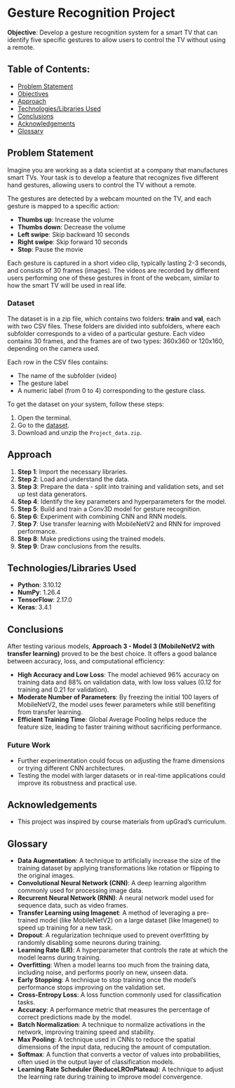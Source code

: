 # Gesture Recognition Project

**Objective**: Develop a gesture recognition system for a smart TV that can identify five specific gestures to allow users to control the TV without using a remote.

## Table of Contents:
- [Problem Statement](#problem-statement)
- [Objectives](#objectives)
- [Approach](#approach)
- [Technologies/Libraries Used](#technologieslibraries-used)
- [Conclusions](#conclusions)
- [Acknowledgements](#acknowledgements)
- [Glossary](#glossary)

## Problem Statement
Imagine you are working as a data scientist at a company that manufactures smart TVs. Your task is to develop a feature that recognizes five different hand gestures, allowing users to control the TV without a remote.

The gestures are detected by a webcam mounted on the TV, and each gesture is mapped to a specific action:
- **Thumbs up**: Increase the volume
- **Thumbs down**: Decrease the volume
- **Left swipe**: Skip backward 10 seconds
- **Right swipe**: Skip forward 10 seconds
- **Stop**: Pause the movie

Each gesture is captured in a short video clip, typically lasting 2-3 seconds, and consists of 30 frames (images). The videos are recorded by different users performing one of these gestures in front of the webcam, similar to how the smart TV will be used in real life.

### Dataset
The dataset is in a zip file, which contains two folders: **train** and **val**, each with two CSV files. These folders are divided into subfolders, where each subfolder corresponds to a video of a particular gesture. Each video contains 30 frames, and the frames are of two types: 360x360 or 120x160, depending on the camera used. 

Each row in the CSV files contains:
- The name of the subfolder (video)
- The gesture label
- A numeric label (from 0 to 4) corresponding to the gesture class.

To get the dataset on your system, follow these steps:
1. Open the terminal.
2. Go to the [dataset](https://drive.google.com/uc?id=1ehyrYBQ5rbQQe6yL4XbLWe3FMvuVUGiL).
3. Download and unzip the `Project_data.zip`.

## Approach
1. **Step 1**: Import the necessary libraries.
2. **Step 2**: Load and understand the data.
3. **Step 3**: Prepare the data - split into training and validation sets, and set up test data generators.
4. **Step 4**: Identify the key parameters and hyperparameters for the model.
5. **Step 5**: Build and train a Conv3D model for gesture recognition.
6. **Step 6**: Experiment with combining CNN and RNN models.
7. **Step 7**: Use transfer learning with MobileNetV2 and RNN for improved performance.
8. **Step 8**: Make predictions using the trained models.
9. **Step 9**: Draw conclusions from the results.

## Technologies/Libraries Used
- **Python**: 3.10.12
- **NumPy**: 1.26.4
- **TensorFlow**: 2.17.0
- **Keras**: 3.4.1

## Conclusions
After testing various models, **Approach 3 - Model 3 (MobileNetV2 with transfer learning)** proved to be the best choice. It offers a good balance between accuracy, loss, and computational efficiency:

- **High Accuracy and Low Loss**: The model achieved 96% accuracy on training data and 88% on validation data, with low loss values (0.12 for training and 0.21 for validation).
- **Moderate Number of Parameters**: By freezing the initial 100 layers of MobileNetV2, the model uses fewer parameters while still benefiting from transfer learning.
- **Efficient Training Time**: Global Average Pooling helps reduce the feature size, leading to faster training without sacrificing performance.

### Future Work
- Further experimentation could focus on adjusting the frame dimensions or trying different CNN architectures.
- Testing the model with larger datasets or in real-time applications could improve its robustness and practical use.

## Acknowledgements
- This project was inspired by course materials from upGrad’s curriculum.

## Glossary
- **Data Augmentation**: A technique to artificially increase the size of the training dataset by applying transformations like rotation or flipping to the original images.
- **Convolutional Neural Network (CNN)**: A deep learning algorithm commonly used for processing image data.
- **Recurrent Neural Network (RNN)**: A neural network model used for sequence data, such as video frames.
- **Transfer Learning using Imagenet**: A method of leveraging a pre-trained model (like MobileNetV2) on a large dataset (like Imagenet) to speed up training for a new task.
- **Dropout**: A regularization technique used to prevent overfitting by randomly disabling some neurons during training.
- **Learning Rate (LR)**: A hyperparameter that controls the rate at which the model learns during training.
- **Overfitting**: When a model learns too much from the training data, including noise, and performs poorly on new, unseen data.
- **Early Stopping**: A technique to stop training once the model’s performance stops improving on the validation set.
- **Cross-Entropy Loss**: A loss function commonly used for classification tasks.
- **Accuracy**: A performance metric that measures the percentage of correct predictions made by the model.
- **Batch Normalization**: A technique to normalize activations in the network, improving training speed and stability.
- **Max Pooling**: A technique used in CNNs to reduce the spatial dimensions of the input data, reducing the amount of computation.
- **Softmax**: A function that converts a vector of values into probabilities, often used in the output layer of classification models.
- **Learning Rate Scheduler (ReduceLROnPlateau)**: A technique to adjust the learning rate during training to improve model convergence.
